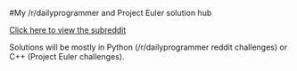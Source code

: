 #My /r/dailyprogrammer and Project Euler solution hub

[Click here to view the subreddit](https://dailyprogrammer.reddit.com)

Solutions will be mostly in Python (/r/dailyprogrammer reddit challenges) or C++ (Project Euler challenges).
